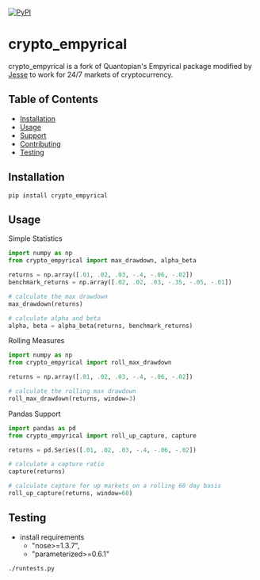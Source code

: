 [![PyPI](https://img.shields.io/pypi/v/crypto_empyrical?color=%234ec726&style=flat-square)](https://pypi.org/project/empyrical/)

# crypto_empyrical

crypto_empyrical is a fork of Quantopian's Empyrical package modified by [Jesse](https://jesse.trade) to work for 24/7 markets of cryptocurrency. 

## Table of Contents

- [Installation](#installation)
- [Usage](#usage)
- [Support](#support)
- [Contributing](#contributing)
- [Testing](#testing)

## Installation
```
pip install crypto_empyrical
```

## Usage

Simple Statistics
```python
import numpy as np
from crypto_empyrical import max_drawdown, alpha_beta

returns = np.array([.01, .02, .03, -.4, -.06, -.02])
benchmark_returns = np.array([.02, .02, .03, -.35, -.05, -.01])

# calculate the max drawdown
max_drawdown(returns)

# calculate alpha and beta
alpha, beta = alpha_beta(returns, benchmark_returns)

```

Rolling Measures
```python
import numpy as np
from crypto_empyrical import roll_max_drawdown

returns = np.array([.01, .02, .03, -.4, -.06, -.02])

# calculate the rolling max drawdown
roll_max_drawdown(returns, window=3)

```

Pandas Support
```python
import pandas as pd
from crypto_empyrical import roll_up_capture, capture

returns = pd.Series([.01, .02, .03, -.4, -.06, -.02])

# calculate a capture ratio
capture(returns)

# calculate capture for up markets on a rolling 60 day basis
roll_up_capture(returns, window=60)
```

## Testing
- install requirements
  - "nose>=1.3.7",
  - "parameterized>=0.6.1"

```
./runtests.py
```
